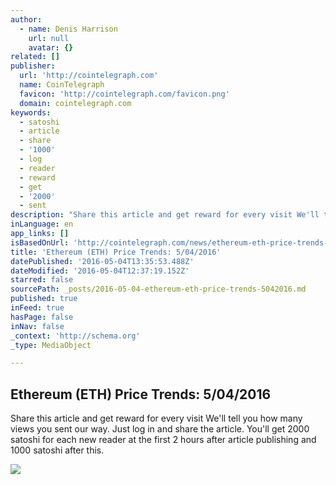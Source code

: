 ```yaml
---
author:
  - name: Denis Harrison
    url: null
    avatar: {}
related: []
publisher:
  url: 'http://cointelegraph.com'
  name: CoinTelegraph
  favicon: 'http://cointelegraph.com/favicon.png'
  domain: cointelegraph.com
keywords:
  - satoshi
  - article
  - share
  - '1000'
  - log
  - reader
  - reward
  - get
  - '2000'
  - sent
description: "Share this article and get reward for every visit We'll tell you how many views you sent our way. Just log in and share the article. You'll get 2000 satoshi for each new reader at the first 2 hours after article publishing and 1000 satoshi after this."
inLanguage: en
app_links: []
isBasedOnUrl: 'http://cointelegraph.com/news/ethereum-eth-price-trends-50420165'
title: 'Ethereum (ETH) Price Trends: 5/04/2016'
datePublished: '2016-05-04T13:35:53.488Z'
dateModified: '2016-05-04T12:37:19.152Z'
starred: false
sourcePath: _posts/2016-05-04-ethereum-eth-price-trends-5042016.md
published: true
inFeed: true
hasPage: false
inNav: false
_context: 'http://schema.org'
_type: MediaObject

---
```

<article style=""><h1>Ethereum (ETH) Price Trends: 5/04/2016</h1><p>Share this article and get reward for every visit We'll tell you how many views you sent our way. Just log in and share the article. You'll get 2000 satoshi for each new reader at the first 2 hours after article publishing and 1000 satoshi after this.</p><img src="http://cointelegraph.com/img/appstore.png" /></article>